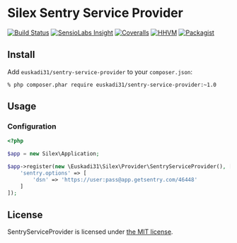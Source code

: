 # Silex Sentry Service Provider

[![Build Status](https://img.shields.io/travis/euskadi31/SentryServiceProvider/master.svg)](https://travis-ci.org/euskadi31/SentryServiceProvider)
[![SensioLabs Insight](https://img.shields.io/sensiolabs/i/0261b1ab-acb6-4d18-b5ec-bb98c3a2edce.svg)](https://insight.sensiolabs.com/projects/0261b1ab-acb6-4d18-b5ec-bb98c3a2edce)
[![Coveralls](https://img.shields.io/coveralls/euskadi31/SentryServiceProvider.svg)](https://coveralls.io/github/euskadi31/SentryServiceProvider)
[![HHVM](https://img.shields.io/hhvm/euskadi31/SentryServiceProvider.svg)](https://travis-ci.org/euskadi31/SentryServiceProvider)
[![Packagist](https://img.shields.io/packagist/v/euskadi31/sentry-service-provider.svg)](https://packagist.org/packages/euskadi31/sentry-service-provider)


## Install

Add `euskadi31/sentry-service-provider` to your `composer.json`:

    % php composer.phar require euskadi31/sentry-service-provider:~1.0

## Usage

### Configuration

```php
<?php

$app = new Silex\Application;

$app->register(new \Euskadi31\Silex\Provider\SentryServiceProvider(), [
    'sentry.options' => [
        'dsn' => 'https://user:pass@app.getsentry.com/46448'
    ]
]);
```

## License

SentryServiceProvider is licensed under [the MIT license](LICENSE.md).
